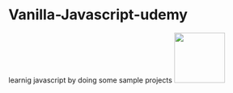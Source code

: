 # Vanilla-Javascript-udemy
learnig javascript by doing some sample projects
[<img src="https://previews.123rf.com/images/valentint/valentint1611/valentint161106391/66891487-click-here-icon-click-here-website-button-on-white-background-.jpg" height="100px" width="100px"/>](https://naveensaimoyya.github.io/Vanilla-Javascript-udemy/)
